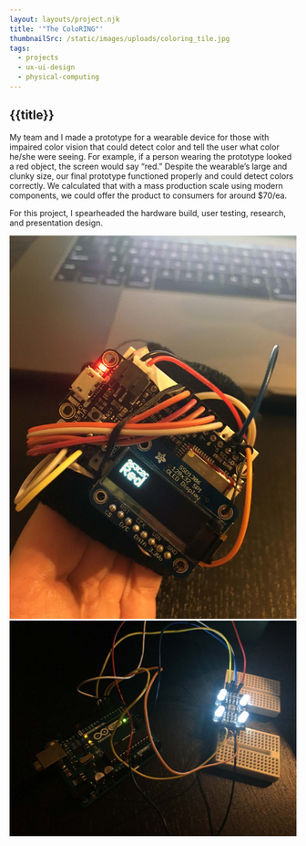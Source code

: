 ```yaml
---
layout: layouts/project.njk
title: '"The ColoRING"'
thumbnailSrc: /static/images/uploads/coloring_tile.jpg
tags:
  - projects
  - ux-ui-design
  - physical-computing
---
```

## {{title}}

My team and I made a prototype for a wearable device for those with impaired color vision that could detect color and tell the user what color he/she were seeing. For example, if a person wearing the prototype looked a red object, the screen would say “red.” Despite the wearable’s large and clunky size, our final prototype functioned properly and could detect colors correctly. We calculated that with a mass production scale using modern components, we could offer the product to consumers for around $70/ea.

For this project, I spearheaded the hardware build, user testing, research, and presentation design.

<div class="frame">
<img src="/static/images/uploads/img_0689_reduced.jpg" class="object-fit:scale-down"></img>
</div>

<div class="frame">
<img src="/static/images/uploads/img_0645_reduced.jpg" class="object-fit:contain"></img>
</div>
